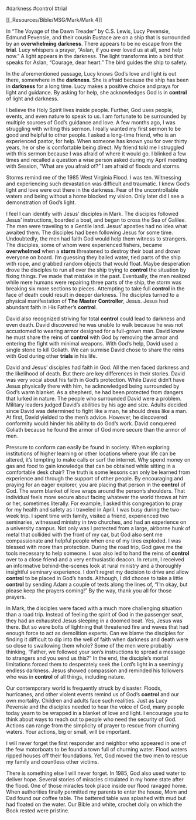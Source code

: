 #darkness #control #trial 

[[_Resources/Bible/MSG/Mark/Mark 4]]


In “The Voyage of the Dawn Treader” by C.S. Lewis, Lucy Pevensie, Edmund Pevensie, and their cousin Eustace are on a ship that is surrounded by an **overwhelming** **darkness**. There appears to be no escape from the **trial**. Lucy whispers a prayer, “Aslan, if you ever loved us at all, send help now.” A light appears in the darkness. The light transforms into a bird that speaks for Aslan, “Courage, dear heart.” The bird guides the ship to safety.

In the aforementioned passage, Lucy knows God’s love and light is out there, somewhere in the **darkness**. She is afraid because the ship has been in **darkness** for a long time. Lucy makes a positive choice and prays for light and guidance. By asking for help, she acknowledges God is in **control** of light and darkness.

I believe the Holy Spirit lives inside people. Further, God uses people, events, and even nature to speak to us. I am fortunate to be surrounded by multiple sources of God’s guidance and love. A few months ago, I was struggling with writing this sermon. I really wanted my first sermon to be good and helpful to other people. I asked a long-time friend, who is an experienced pastor, for help. When someone has known you for over thirty years, he or she is comfortable being direct. My friend told me I struggled with this sermon because I was afraid of where it would go. I blinked a few times and recalled a question a wise person asked during my April meeting with Session, “What are you afraid of?” I am afraid of floods and storms.

Storms remind me of the 1985 West Virginia Flood. I was ten. Witnessing and experiencing such devastation was difficult and traumatic. I knew God’s light and love were out there in the darkness. Fear of the uncontrollable waters and being without a home blocked my vision. Only later did I see a demonstration of God’s light.

I feel I can identify with Jesus’ disciples in Mark. The disciples followed Jesus’ instructions, boarded a boat, and began to cross the Sea of Galilee. The men were traveling to a Gentile land. Jesus’ apostles had no idea what awaited them. The disciples had been following Jesus for some time. Undoubtedly, the men had faith God would help them witness to strangers. The disciples, some of whom were experienced fishers, became **overwhelmed** when a **storm** threatened to destroy their boat and drown everyone on board. I’m guessing they bailed water, tied parts of the ship with rope, and grabbed random objects that would float. Maybe desperation drove the disciples to run all over the ship trying to **control** the situation by fixing things. I’ve made that mistake in the past. Eventually, the men realized while mere humans were repairing three parts of the ship, the storm was breaking six more sections to pieces. Attempting to take full **control** in the face of death could result in deeper darkness. The disciples turned to a physical manifestation of **The** **Master** **Controller**, Jesus. Jesus had abundant faith in His Father’s **control**.

David also recognized striving for total **control** could lead to darkness and even death. David discovered he was unable to walk because he was not accustomed to wearing armor designed for a full-grown man. David knew he must share the reins of **control** with God by removing the armor and entering the fight with minimal weapons. With God’s help, David used a single stone to kill Goliath. We can surmise David chose to share the reins with God during other **trials** in his life.

David and Jesus’ disciples had faith in God. All the men faced darkness and the likelihood of death. But there are key differences in their stories. David was very vocal about his faith in God’s protection. While David didn’t have Jesus physically there with him, he acknowledged being surrounded by God’s warm blanket. As a shepherd, he had been protected from dangers that lurked in nature. The people who surrounded David were a problem. Military leaders judged David’s abilities by his age and size. Adults decided since David was determined to fight like a man, he should dress like a man. At first, David yielded to the men’s advice. However, he discovered conformity would hinder his ability to do God’s work. David conquered Goliath because he found the armor of God more secure than the armor of men.

Pressure to conform can easily be found in society. When exploring institutions of higher learning or other locations where your life can be altered, it’s tempting to make calls or surf the internet. Why spend money on gas and food to gain knowledge that can be obtained while sitting in a comfortable desk chair? The truth is some lessons can only be learned from experience and through the support of other people. By encouraging and praying for an eager explorer, you are placing that person in the **control** of God. The warm blanket of love wraps around the person’s shoulders. That individual feels more secure about facing whatever the world throws at him or her, sometimes literally. For example, I asked this congregation to pray for my health and safety as I traveled in April. I was busy during the two-week trip. I spent time with family, visited a friend, experienced two seminaries, witnessed ministry in two churches, and had an experience on a university campus. Not only was I protected from a large, airborne hunk of metal that collided with the front of my car, but God also sent me compassionate and helpful people when one of my tires exploded. I was blessed with more than protection. During the road trip, God gave me the tools necessary to help someone. I was also led to hand the reins of **control** over to a close friend and a very enthusiastic deacon. In return, I received an informative behind-the-scenes look at rural ministry and a thoroughly insightful seminary experience. I don’t regret my decision to drive and allow **control** to be placed in God’s hands. Although, I did choose to take a little **control** by sending Adam a couple of texts along the lines of, “I’m okay, but please keep the prayers coming!” By the way, thank you all for those prayers.

In Mark, the disciples were faced with a much more challenging situation than a road trip. Instead of feeling the spirit of God in the passenger seat, they had an exhausted Jesus sleeping in a doomed boat. Yes, Jesus was there. But so were bolts of lightning that threatened fire and waves that had enough force to act as demolition experts. Can we blame the disciples for finding it difficult to dip into the well of faith when darkness and death were so close to swallowing them whole? Some of the men were probably thinking, “Father, we followed your son’s instructions to spread a message to strangers and you send us this?” In the end, the disciple’s mortal limitations forced them to desperately seek the Lord’s light in a seemingly endless darkness. Jesus showed compassion and reminded his followers who was in **control** of all things, including nature.

Our contemporary world is frequently struck by disaster. Floods, hurricanes, and other violent events remind us of God’s **control** and our own mortality. Children and adults face such realities. Just as Lucy Pevensie and the disciples needed to hear the voice of God, many people today yearn to be wrapped in a blanket of love and light. I encourage you to think about ways to reach out to people who need the security of God. Actions can range from the simplicity of prayer to rescue from churning waters. Your actions, big or small, will be important.

I will never forget the first responder and neighbor who appeared in one of the few motorboats to be found a town full of churning water. Flood waters ripped houses off their foundations. Yet, God moved the two men to rescue my family and countless other victims.

There is something else I will never forget. In 1985, God also used water to deliver hope. Several stories of miracles circulated in my home state after the flood. One of those miracles took place inside our flood ravaged home. When authorities finally permitted my parents to enter the house, Mom and Dad found our coffee table. The battered table was splashed with mud but had floated on the water. Our Bible and white, crochet doily on which the Book rested were pristine.

